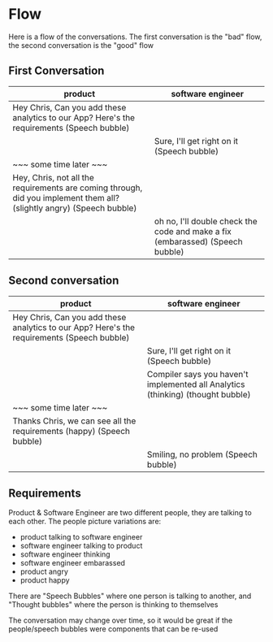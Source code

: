# Flow

Here is a flow of the conversations. The first conversation is the "bad" flow, the second conversation is the "good" flow

## First Conversation

| product  | software engineer  |
|---|---|
|Hey Chris, Can you add these analytics to our App? Here's the requirements (Speech bubble) | |
| |Sure, I'll get right on it (Speech bubble) |
| ~~~ some time later ~~~ | |
|Hey, Chris, not all the requirements are coming through, did you implement them all? (slightly angry) (Speech bubble) | |
| | oh no, I'll double check the code and make a fix (embarassed) (Speech bubble) |

## Second conversation

| product  | software engineer  |
|---|---|
|  Hey Chris, Can you add these analytics to our App? Here's the requirements (Speech bubble) | |
| | Sure, I'll get right on it (Speech bubble) |
| | Compiler says you haven't implemented all Analytics (thinking) (thought bubble) |
|~~~ some time later ~~~  | |
|Thanks Chris, we can see all the requirements (happy) (Speech bubble) | |
| | Smiling, no problem  (Speech bubble) |



## Requirements

Product & Software Engineer are two different people, they are talking to each other.
The people picture variations are:
- product talking to software engineer
- software engineer talking to product
- software engineer thinking
- software engineer embarassed
- product angry
- product happy

There are "Speech Bubbles" where one person is talking to another, and "Thought bubbles" where the person
is thinking to themselves

The conversation may change over time, so it would be great if the people/speech bubbles were components that can be re-used